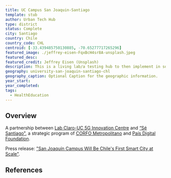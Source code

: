 ```yaml
---
title: UC Campus San Joaquin-Santiago
template: stub
author: Urban Tech Hub
type: district
status: Complete
city: Santiago
country: Chile
country_code: CHL
centroid: [-33.439485750130885, -70.65277717265296]
featured_image: ./jeffrey-eisen-FqxBcH4sr8A-unsplash.jpeg
featured_desc:
featured_credit: Jeffrey Eisen (Unsplash)
description: This is a living lab/a testing hub to then implement in some boroughs of Santiago (6M pop), Claro + leverage 5G tech. It has already has 8 on-going intitatives (most small, low cost) and during 2023 it will implement the rest (9 more).
geography: university-san-joaquin-santiago-chl
geography_caption: Optional Caption for the geographic information.
year_start:
year_completed:
tags:
  - HealthEducation
---
```


## Overview

A partnership between [Lab Claro-UC 5G Innovation Centre](https://noticias.clarochile.cl/noticias/el-mercurio-destaca-avances-del-lab-claro-centro-de-innovacion-uc-5g/) and [“Sé Santiago"](https://www.sesantiago.cl/), a strategic program of [CORFO Metropolitano](https://corfo.cl/sites/cpp/movil/webingles) and [País Digital Foundation](https://paisdigital.org/). 

Press release: ["San Joaquín Campus Will Be Chile's First Smart City at Scale"](https://www.uc.cl/en/news/san-joaquin-campus-will-be-chiles-first-smart-city-at-scale/).

## References
